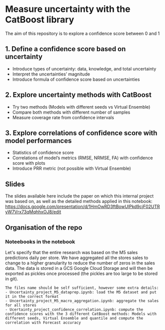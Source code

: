 # Measure uncertainty with the CatBoost library 

The aim of this repository is to explore a confidence score between 0 and 1

## 1. Define a confidence score based on uncertainty
- Introduce types of uncertainty: data, knowledge, and total uncertainty
- Interpret the uncertainties’ magnitude
- Introduce formula of confidence score based on uncertainties

## 2.  Explore uncertainty methods with CatBoost
- Try two methods (Models with different seeds vs Virtual Ensemble)
- Compare both methods with different number of samples 
- Measure coverage rate from confidence intervals

## 3. Explore correlations of confidence score with model performances
- Statistics of confidence score
- Correlations of model’s metrics (RMSE, NRMSE, FA) with confidence score with plots
- Introduce PRR metric (not possible with Virtual Ensemble)

## Slides
The slides available here include the paper on which this internal project was based on, as well as the detailed methods applied in this notebook: 
https://docs.google.com/presentation/d/1HmOwRD3ftBowUlPkd9cjF02UTRyW7Vrx73qMqhhxOJ8/edit

## Organisation of the repo

### Noteebooks in the notebook 

Let's specify that the entire research was based on the M5 sales predictions daily per store. We have aggregated all the stores sales to change to a higher granularity to reduce the number of zeros in the sales data. The data is stored in a GCS Google Cloud Storage and will then be exported as pickles once processed (the pickles are too large to be stored in git).

    The files name should be self sufficient, however some extra details:
    - Uncertainty_project_M5_dataprep.ipynb: load the M5 dataset and put it in the correct format
    - Uncertainty_project_M5_macro_aggregation.ipynb: aggregate the sales for all stores
    - Ucertainty_project_confidence_correlation.ipynb: compute the confidence scores with the 3 different CatBoost methods: Models with different seeds, Virtual Ensemble and quantile and compute the correlation with Forecast accuracy


